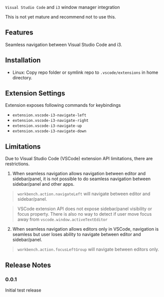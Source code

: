 `Visual Studio Code` and `i3` window manager integration

This is not yet mature and recommend not to use this.

## Features
Seamless navigation between Visual Studio Code and i3.

## Installation
- Linux: Copy repo folder or symlink repo to `.vscode/extensions` in home directory.

## Extension Settings
Extension exposes following commands for keybindings
- `extension.vscode-i3-navigate-left`
- `extension.vscode-i3-navigate-right`
- `extension.vscode-i3-navigate-up`
- `extension.vscode-i3-navigate-down`

## Limitations
Due to Visual Studio Code (VSCode) extension API limitations, there are restrictions.
1. When seamless navigation allows navigation between editor and sidebar/panel, it is not possible to do seamless navigation between sidebar/panel and other apps.
>`workbench.action.navigateLeft` will navigate between editor and sidebar/panel.

>VSCode extension API does not expose sidebar/panel visibility or focus property.
>There is also no way to detect if user move focus away from `vscode.window.activeTextEditor`

2. When seamless navigation allows editors only in VSCode, navigation is seamless but user loses ability to navigate between editor and sidebar/panel.
>`workbench.action.focusLeftGroup` will navigate between editors only.

<!-- ## Known Issues -->

## Release Notes

### 0.0.1
Initial test release
